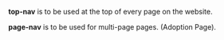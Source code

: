 **top-nav** is to be used at the top of every page on the website.

**page-nav** is to be used for multi-page pages. (Adoption Page).
